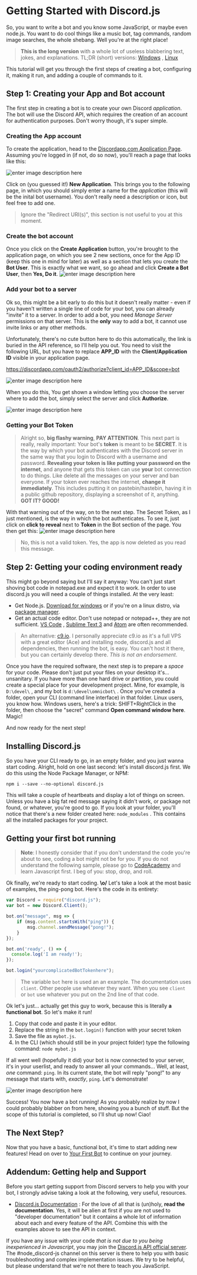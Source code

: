 # Getting Started with Discord.js

So, you want to write a bot and you know some JavaScript, or maybe even node.js. You want to do cool things like a music bot, tag commands, random image searches, the whole shebang. Well you're at the right place!

> **This is the long version** with a whole lot of useless blabbering text, jokes, and explanations. 
> TL;DR (short) versions: [Windows]() , [Linux](linux-tldr.html)

This tutorial will get you through the first steps of creating a bot, configuring it, making it run, and adding a couple of commands to it. 

## Step 1: Creating your App and Bot account
The first step in creating a bot is to create your own Discord *application*. The bot will use the Discord API, which requires the creation of an account for authentication purposes. Don't worry though, it's super simple. 

### Creating the App account

To create the application, head to the [Discordapp.com Application Page](https://discordapp.com/developers/applications/me). Assuming you're logged in (if not, do so now), you'll reach a page that looks like this: 

![enter image description here](http://i.imgur.com/geAQzyc.png)

Click on (you guessed it!) **New Application**. This brings you to the following page, in which you should simply enter a name for the *application* (this will be the inital bot username). You don't really need a description or icon, but feel free to add one.

> Ignore the "Redirect URI(s)", this section is not useful to you at this moment.

### Create the bot account

Once you click on the **Create Application** button, you're brought to the application page, on which you see 2 new sections, once for the App ID (keep this one in mind for later) as well as a section that lets you create the **Bot User**. This is exactly what we want, so go ahead and click **Create a Bot User**, then **Yes, Do it**.
![enter image description here](http://i.imgur.com/apFCWyQ.png)


### Add your bot to a server

Ok so, this might be a bit early to do this but it doesn't really matter - even if you haven't written a single line of code for your bot, you can already "invite" it to a server. In order to add a bot, you need *Manage Server* permissions on that server. This is the **only** way to add a bot, it cannot use invite links or any other methods.

Unfortunately, there's no cute button here to do this automatically, the link is buried in the API reference, so I'll help you out. You need to visit the following URL, but you have to replace **APP_ID** with the **Client/Application ID** visible in your application page.

https://discordapp.com/oauth2/authorize?client_id=APP_ID&scope=bot

![enter image description here](http://i.imgur.com/5ojWF2M.png)

When you do this, You get shown a window letting you choose the server where to add the bot, simply select the server and click **Authorize**.

![enter image description here](http://i.imgur.com/3XT7MCi.png)

### Getting your Bot Token

> Alright so, **big flashy warning**, **PAY ATTENTION**. This next part is really, really important: Your bot's **token** is meant to be **SECRET**. It is the way by which your bot authenticates with the Discord server in the same way that you login to Discord with a username and password. **Revealing your token is like putting your password on the internet**, and anyone that gets this token can use **your** bot connection to do things. Like delete all the messages on your server and ban everyone. If your token ever reaches the internet, **change it immediately**. This includes putting it on pastebin/hastebin, having it in a public github repository, displaying a screenshot of it, anything. **GOT IT? GOOD!**

With that warning out of the way, on to the next step. The Secret Token, as I just mentioned, is the way in which the bot authenticates. To see it, just click on **click to reveal** next to **Token** in the Bot section of the page. You then get this: 
![enter image description here](http://i.imgur.com/6iaWr3u.png)
> No, this is not a valid token. Yes, the app is now deleted as you read this message. 

## Step 2: Getting your coding environment ready

This might go beyond saying but I'll say it anyway: You can't just start shoving bot code in notepad.exe and expect it to work. In order to use discord.js you will need a couple of things installed. At the very least:

 - Get Node.js. [Download for windows](https://nodejs.org/en/download/) or if you're on a linux distro, via [package manager](https://nodejs.org/en/download/package-manager/). 
 - Get an actual code editor. Don't use notepad or notepad++, they are not sufficient. [VS Code](https://www.visualstudio.com/en-us/products/code-vs.aspx) , [Sublime Text 3](https://www.sublimetext.com/3) and [Atom](https://atom.io/) are often recommended.

> An alternative: [c9.io](https://c9.io/). I personally appreciate c9.io as it's a full VPS with a great editor (Ace) and installing node, discord.js and all dependencies, then running the bot, is easy. You can't host it there, but you can certainly develop there. *This is not an endorsement*. 

Once you have the required software, the next step is to prepare a *space* for your code. Please don't just put your files on your desktop it's... unsanitary. If you have more than one hard drive or partition, you could create a special place for your development project. Mine, for example, is `D:\devel\` , and my bot is `d:\devel\omnicbot\` . Once you've created a folder, open your CLI (command line interface) in that folder. Linux users, you know how. Windows users, here's a trick: SHIFT+RightClick in the folder, then choose the "secret" command **Open command window here**. Magic!

And now ready for the next step!

## Installing Discord.js

So you have your CLI ready to go, in an empty folder, and you just wanna start coding. Alright, hold on one last second: let's install discord.js first. We do this using the Node Package Manager, or NPM: 

`npm i --save --no-optional discord.js`

This will take a couple of heartbeats and display a lot of things on screen. Unless you have a big fat red message saying it didn't work, or package not found, or whatever, you're good to go. If you look at your folder, you'll notice that there's a new folder created here: `node_modules` . This contains all the installed packages for your project. 

## Getting your first bot running
> **Note**: I honestly consider that if you don't understand the code you're about to see, coding a bot might not be for you. If you do not understand the following sample, please go to [CodeAcademy](https://www.codecademy.com/learn/javascript) and learn Javascript first. I beg of you: stop, drop, and roll.

Ok finally, we're ready to start coding. **\o/**
Let's take a look at the most basic of examples, the ping-pong bot. Here's the code in its entirety: 

```js
var Discord = require("discord.js");
var bot = new Discord.Client();

bot.on("message", msg => {
	if (msg.content.startsWith("ping")) {
		msg.channel.sendMessage("pong!");
	}
});

bot.on('ready', () => {
  console.log('I am ready!');
});

bot.login("yourcomplicatedBotTokenhere");
```

> The variable `bot` here is used an an example. The documentation uses `client`. Other people use whatever they want. When you see `client` or `bot` use whatever you put on the 2nd line of that code.

Ok let's just... actually get this guy to work, because this is literally **a functional bot**. So let's make it run! 

 1. Copy that code and paste it in your editor.
 2. Replace the string in the `bot.login()` function with *your* secret token
 3. Save the file as `mybot.js`.
 4. In the CLI (which should still be in your project folder) type the following command: `node mybot.js`

If all went well (hopefully it did) your bot is now connected to your server, it's in your userlist, and ready to answer all your commands... Well, at least, *one* command: `ping`. In its current state, the bot will reply "pong!" to any message that starts with, *exactly*, `ping`. Let's demonstrate!

![enter image description here](http://i.imgur.com/kSJDuwg.png)

Success! You now have a bot running! As you probably realize by now I could probably blabber on from here, showing you a bunch of stuff. But the scope of this tutorial is completed, so I'll shut up now! Ciao!

## The Next Step?

Now that you have a basic, functional bot, it's time to start adding new features! Head on over to [Your First Bot](../coding-walkthroughs/your_basic_bot.html) to continue on your journey.

## Addendum: Getting help and Support
Before you start getting support from Discord servers to help you with your bot, I strongly advise taking a look at the following, very useful, resources. 

 - [Discord.js Documentation](http://discordjs.readthedocs.io/en/latest/index.html) : For the love of all that is (un)holy, **read the documentation**. Yes, it will be alien at first if you are not used to "developer documentation" but it contains a whole lot of information about each and every feature of the API. Combine this with the examples above to see the API in context.

If you have any issue with your code *that is not due to you being inexperienced in Javascript*, you may join the [Discord.js API official server](https://discord.gg/seraph-leblanc-oracle). The #node_discord-js channel on this server is there to help you with basic troubleshooting and complex implementation issues. We try to be helpful, but please understand that we're not there to teach you JavaScript. 